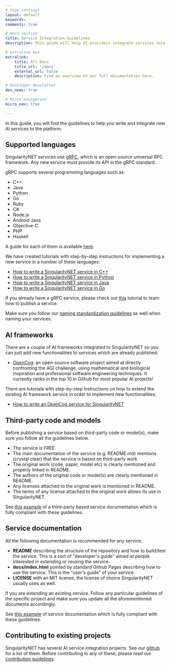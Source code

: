 ```yaml
---
# Page settings
layout: default
keywords:
comments: true

# Hero section
title: Service Integration Guidelines
description: This guide will help AI providers integrate services into the platform.

# extralink box
extralink:
    title: All Docs
    title_url: '/docs'
    external_url: false
    description: Find an overview of our full documentation here.

# Developer Newsletter
dev_news: true

# Micro navigation
micro_nav: true

---
```

In this guide, you will find the guidelines to help you write and integrate new AI services to the platform.

## Supported languages
SingularityNET services use [gRPC](https://grpc.io/), which is an open-source universal RPC
framework. Any new service must provide its API in the gRPC standard.

gRPC supports several programming languages such as:
- C++
- Java
- Python
- Go
- Ruby
- C#
- Node.js
- Android Java
- Objective-C
- PHP
- Haskell 

A guide for each of them is available [here](https://grpc.io/docs/).

We have created tutorials with step-by-step instructions for implementing a new
service in a number of these languages:

- [How to write a SingularityNET service in C++](/tutorials/cpp)
- [How to write a SingularityNET service in Python](/tutorials/python)
- [How to write a SingularityNET service in Java](/tutorials/java)
- [How to write a SingularityNET service in Go](/tutorials/go)

If you already have a gRPC service, please check out [this](/tutorials/publish) tutorial to learn how to publish a service.

Make sure you follow our [naming standardization guidelines](/docs/all/naming-standard) as well when naming your services.

## AI frameworks
There are a couple of AI frameworks integrated to SingularityNET so you can just add new functionalities to services which are already published.

- [OpenCog](https://opencog.org/): an open-source software project aimed at directly confronting the AGI challenge, using mathematical and biological inspiration and professional software engineering techniques. It currently ranks in the top 10 in Github for most popular AI projects!

There are tutorials with step-by-step instructions on how to extend the existing AI framework service in order to implement new functionalities:
- [How to write an OpenCog service for SingularityNET](/tutorials/opencog)

## Third-party code and models
Before publishing a service based on third-party code or model(s), make sure
you follow all the guidelines below.

- The service is FREE.
- The main documentation of the service (e.g. README.md) mentions (crystal clear) that the service is based on third-party work.
- The original work (code, paper, model etc) is clearly mentioned and properly linked in README.
- The authors of the original code or model(s) are clearly mentioned in README.
- Any licenses attached to the original work is mentioned in README.
- The terms of any license attached to the original work allows its use in SingularityNET.

See [this example](https://github.com/singnet/dnn-model-services) of a third-party based service documentation which is fully compliant with these guidelines.

## Service documentation
All the following documentation is recommended for any service.

- **README** describing the structure of the repository and how to build/test the service. This is a sort of "developer's guide" aimed at people interested in extending or reusing the service.
- **docs/index.html** pointed by standard Github Pages describing how to use the service. This is the "user's guide" of your service.
- **LICENSE** with an MIT license, the license of choice SingularityNET usually uses as well.

If you are extending an existing service. Follow any particular guidelines of the specific project and make sure you update all the aforementioned documents accordingly.

See [this example](https://github.com/singnet/opencog-services) of service documentation which is fully compliant with these guidelines.

## Contributing to existing projects
SingularityNET has several AI service integration projects. See our [github](https://github.com/singnet) for a list of them. Before contributing to any of these, please read our [contribution guidelines](/docs/contribute/contribution-guidelines).

